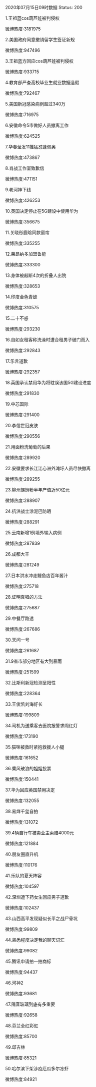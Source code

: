 2020年07月15日09时数据
Status: 200

1.王祖蓝cos葫芦娃被判侵权

微博热度:3181975

2.美国政府同意撤销留学生签证新规

微博热度:947496

3.王祖蓝方回应cos葫芦娃被判侵权

微博热度:933715

4.教育部严查高校毕业生就业数据造假

微博热度:792467

5.美国新冠感染病例超过340万

微博热度:716975

6.安徽命令5市做好人员撤离工作

微博热度:624525

7.华春莹发11推猛怼蓬佩奥

微博热度:473867

8.肖战工作室致歉信

微博热度:471151

9.老河神下线

微博热度:426253

10.英国决定停止在5G建设中使用华为

微博热度:356675

11.关晓彤鹿晗同款窗帘

微博热度:335255

12.莱昂纳多加盟鲁能

微博热度:333300

13.身体被敲断4次的折叠人出院

微博热度:328653

14.印度金色青蛙

微博热度:310575

15.二十不惑

微博热度:293230

16.自如女租客称洗澡时遭合租男子破门而入

微博热度:292843

17.乐言道歉

微博热度:292357

18.英国承认禁用华为将耽误该国5G建设进度

微博热度:291830

19.中芯国际

微博热度:291400

20.李信世冠皮肤

微博热度:290556

21.用面粉洗葡萄的后果

微博热度:289920

22.安徽要求长江江心洲外滩圩人员尽快撤离

微博热度:289255

23.柳州螺蛳粉半年产值近50亿元

微博热度:288907

24.抗洪战士涂泥巴防晒

微博热度:288291

25.云南新增1例境外输入病例

微博热度:287839

26.成都大丰

微博热度:281249

27.日本洪水冲走鳗鱼店百年酱汁

微博热度:275718

28.证明真唱的方法

微博热度:275687

29.中餐厅路透

微博热度:267686

30.天问一号

微博热度:261687

31.9省市部分地区有大到暴雨

微博热度:251599

32.比斯利新冠检测呈阳性

微博热度:228364

33.王俊凯刘海好长

微博热度:199809

34.司机为送乘客去医院报警求闯红灯

微博热度:173190

35.猫咪被救时紧抱救援人小腿

微博热度:161652

36.乘风破浪的姐姐投票

微博热度:150441

37.华为回应英国禁用决定

微博热度:132055

38.易烊千玺自拍

微博热度:131072

39.4辆自行车被卖业主索赔4000元

微博热度:121884

40.朋友圈直升机

微博热度:110176

41.乐队的夏天阵容

微博热度:104597

42.深圳遭下药女生回应男子道歉

微博热度:102437

43.山西高平发现疑似长平之战尸骨坑

微博热度:99809

44.熟悉程度决定我的聊天词汇

微博热度:99082

45.腾讯申请拍一拍商标

微博热度:94437

46.河神2

微博热度:93681

47.隔音玻璃到底有多重要

微博热度:92658

48.芬兰全红彩虹

微博热度:85700

49.邱吉林

微博热度:85321

50.哈尔滨下架涉疫厄瓜多尔冻虾

微博热度:84921

